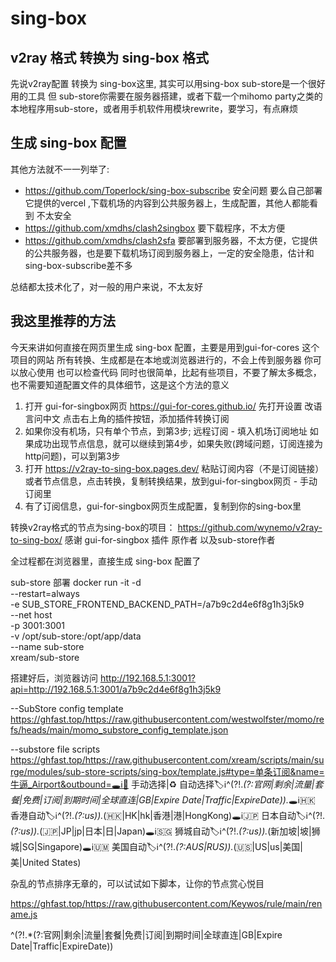 # sing-box
## v2ray 格式 转换为 sing-box 格式
先说v2ray配置 转换为 sing-box这里, 其实可以用sing-box
sub-store是一个很好用的工具 但 sub-store你需要在服务器搭建，或者下载一个mihomo party之类的本地程序用sub-store，或者用手机软件用模块rewrite，要学习，有点麻烦

## 生成 sing-box 配置

其他方法就不一一列举了:
+ https://github.com/Toperlock/sing-box-subscribe 安全问题 要么自己部署 它提供的vercel ,下载机场的内容到公共服务器上，生成配置，其他人都能看到 不太安全
+ https://github.com/xmdhs/clash2singbox 要下载程序，不太方便
+ https://github.com/xmdhs/clash2sfa 要部署到服务器，不太方便，它提供的公共服务器，也是要下载机场订阅到服务器上，一定的安全隐患，估计和sing-box-subscribe差不多

总结都太技术化了，对一般的用户来说，不太友好

## 我这里推荐的方法
今天来讲如何直接在网页里生成 sing-box 配置，主要是用到gui-for-cores 这个项目的网站
所有转换、生成都是在本地或浏览器进行的，不会上传到服务器 你可以放心使用 也可以检查代码
同时也很简单，比起有些项目，不要了解太多概念，也不需要知道配置文件的具体细节，这是这个方法的意义

1. 打开 gui-for-singbox网页 https://gui-for-cores.github.io/ 先打开设置 改语言问中文 点击右上角的插件按钮，添加插件转换订阅
2. 如果你没有机场，只有单个节点，到第3步; 远程订阅 - 填入机场订阅地址 如果成功出现节点信息，就可以继续到第4步，如果失败(跨域问题，订阅连接为http问题)，可以到第3步
3. 打开 https://v2ray-to-sing-box.pages.dev/ 粘贴订阅内容（不是订阅链接）或者节点信息，点击转换，复制转换结果，放到gui-for-singbox网页 - 手动订阅里
4. 有了订阅信息，gui-for-singbox网页生成配置，复制到你的sing-box里

转换v2ray格式的节点为sing-box的项目： https://github.com/wynemo/v2ray-to-sing-box/ 感谢 gui-for-singbox 插件 原作者 以及sub-store作者

全过程都在浏览器里，直接生成 sing-box 配置了

sub-store 部署
docker run -it -d \
--restart=always \
-e SUB_STORE_FRONTEND_BACKEND_PATH=/a7b9c2d4e6f8g1h3j5k9 \
--net host \
-p 3001:3001 \
-v /opt/sub-store:/opt/app/data \
--name sub-store \
xream/sub-store

搭建好后，浏览器访问 http://192.168.5.1:3001?api=http://192.168.5.1:3001/a7b9c2d4e6f8g1h3j5k9

--SubStore config template
https://ghfast.top/https://raw.githubusercontent.com/westwolfster/momo/refs/heads/main/momo_substore_config_template.json

--substore file scripts
https://ghfast.top/https://raw.githubusercontent.com/xream/scripts/main/surge/modules/sub-store-scripts/sing-box/template.js#type=单条订阅&name=牛逼_Airport&outbound=🕳ℹ️🐸 手动选择|♻️ 自动选择🏷ℹ️^(?!.*(?:官网|剩余|流量|套餐|免费|订阅|到期时间|全球直连|GB|Expire Date|Traffic|ExpireDate)).*🕳ℹ️🇭🇰 香港自动🏷ℹ️^(?!.*(?:us)).*(🇭🇰|HK|hk|香港|港|HongKong)🕳ℹ️🇯🇵 日本自动🏷ℹ️^(?!.*(?:us)).*(🇯🇵|JP|jp|日本|日|Japan)🕳ℹ️🇸🇬 狮城自动🏷ℹ️^(?!.*(?:us)).*(新加坡|坡|狮城|SG|Singapore)🕳ℹ️🇺🇲 美国自动🏷ℹ️^(?!.*(?:AUS|RUS)).*(🇺🇸|US|us|美国|美|United States)

杂乱的节点排序无章的，可以试试如下脚本，让你的节点赏心悦目

https://ghfast.top/https://raw.githubusercontent.com/Keywos/rule/main/rename.js

^(?!.*(?:官网|剩余|流量|套餐|免费|订阅|到期时间|全球直连|GB|Expire Date|Traffic|ExpireDate))
